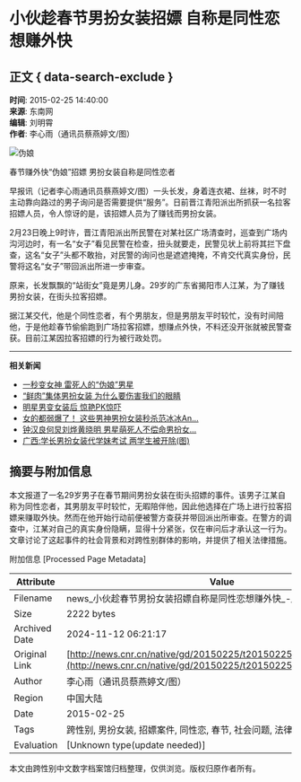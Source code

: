 # 小伙趁春节男扮女装招嫖 自称是同性恋想赚外快

## 正文 { data-search-exclude }


**时间**: 2015-02-25 14:40:00  
**来源**: 东南网  
**编辑**: 刘明霄  
**作者**: 李心雨（通讯员蔡燕婷文/图）  

![伪娘](./W020150225528554466341.jpg)

春节赚外快“伪娘”招嫖 男扮女装自称是同性恋者

早报讯（记者李心雨通讯员蔡燕婷文/图）一头长发，身着连衣裙、丝袜，时不时主动靠向路过的男子询问是否需要提供“服务”。日前晋江青阳派出所抓获一名拉客招嫖人员，令人惊讶的是，该招嫖人员为了赚钱而男扮女装。

2月23日晚上9时许，晋江青阳派出所民警在对某社区广场清查时，巡查到广场内沟河边时，有一名“女子”看见民警在检查，扭头就要走，民警见状上前将其拦下盘查，这名“女子”头都不敢抬，对民警的询问也是遮遮掩掩，不肯交代真实身份，民警将这名“女子”带回派出所进一步审查。

原来，长发飘飘的“站街女”竟是男儿身。29岁的广东省揭阳市人江某，为了赚钱男扮女装，在街头拉客招嫖。

据江某交代，他是个同性恋者，有个男朋友，但是男朋友平时较忙，没有时间陪他，于是他趁春节偷偷跑到广场拉客招嫖，想赚点外快，不料还没开张就被民警查获。目前江某因拉客招嫖的行为被行政处罚。

---

**相关新闻**  
- [一秒变女神 雷死人的“伪娘”男星](http://www.cnr.cn/ent/list/20150216/t20150216_517773227.shtml)  
- [“鲜肉”集体男扮女装 为什么要伤害我们的眼睛](http://www.cnr.cn/ent/list/20150210/t20150210_517710270.shtml)  
- [明星男变女装后 惊艳PK惊吓](http://www.cnr.cn/ent/list/20150209/t20150209_517691544.shtml)  
- [女的都弱爆了！ 这些男神男扮女装秒杀范冰冰An...](http://www.cnr.cn/ent/list/20150129/t20150129_517568178.shtml)  
- [钟汉良何炅刘烨黄晓明 男星萌死人不偿命男扮女...](http://www.cnr.cn/ent/tpgd/20150129/t20150129_517565963.shtml)  
- [广西:学长男扮女装代学妹考试 两学生被开除(图)](http://www.cnr.cn/newscenter/native/gd/20150122/t20150122_517500112.shtml)  


## 摘要与附加信息

<!-- tcd_abstract -->
本文报道了一名29岁男子在春节期间男扮女装在街头招嫖的事件。该男子江某自称为同性恋者，其男朋友平时较忙，无暇陪伴他，因此他选择在广场上进行拉客招嫖来赚取外快。然而在他开始行动前便被警方查获并带回派出所审查。在警方的调查中，江某对自己的真实身份隐瞒，显得十分紧张，仅在审问后才承认这一行为。文章讨论了这起事件的社会背景和对跨性别群体的影响，并提供了相关法律措施。
<!-- tcd_abstract_end -->

附加信息 [Processed Page Metadata]

| Attribute       | Value                                  |
|-----------------|----------------------------------------|
| Filename        | news_小伙趁春节男扮女装招嫖自称是同性恋想赚外快_-_央广网.md                             |
| Size            | 2222 bytes                           |
| Archived Date   | 2024-11-12 06:21:17                             |
| Original Link   | [http://news.cnr.cn/native/gd/20150225/t20150225_517804987.shtml](http://news.cnr.cn/native/gd/20150225/t20150225_517804987.shtml)                       |
| Author          | 李心雨（通讯员蔡燕婷文/图）                               |
| Region          | 中国大陆                               |
| Date            | 2015-02-25                                 |
| Tags            | 跨性别, 男扮女装, 招嫖案件, 同性恋, 春节, 社会问题, 法律回应                                 |
| Evaluation            | [Unknown type(update needed)]                                 |
<!-- tcd_table_end -->

本文由跨性别中文数字档案馆归档整理，仅供浏览。版权归原作者所有。
